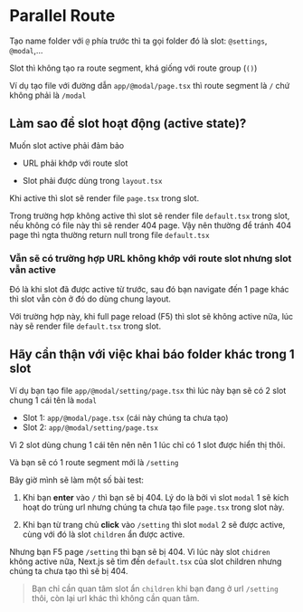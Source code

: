# Parallel Route

Tạo name folder với `@` phía trước thì ta gọi folder đó là slot: `@settings`, `@modal`,...

Slot thì không tạo ra route segment, khá giống với route group (`()`)

Ví dụ tạo file với đường dẫn `app/@modal/page.tsx` thì route segment là `/` chứ không phải là `/modal`

## Làm sao để slot hoạt động (active state)?

Muốn slot active phải đảm bảo

- URL phải khớp với route slot

- Slot phải được dùng trong `layout.tsx`

Khi active thì slot sẽ render file `page.tsx` trong slot.

Trong trường hợp không active thì slot sẽ render file `default.tsx` trong slot, nếu không có file này thì sẽ render 404 page. Vậy nên thường để tránh 404 page thì ngta thường return null trong file `default.tsx`

### Vẫn sẽ có trường hợp URL không khớp với route slot nhưng slot vẫn active

Đó là khi slot đã được active từ trước, sau đó bạn navigate đến 1 page khác thì slot vẫn còn ở đó do dùng chung layout.

Với trường hợp này, khi full page reload (F5) thì slot sẽ không active nữa, lúc này sẽ render file `default.tsx` trong slot.

## Hãy cẩn thận với việc khai báo folder khác trong 1 slot

Ví dụ bạn tạo file `app/@modal/setting/page.tsx` thì lúc này bạn sẽ có 2 slot chung 1 cái tên là `modal`

- Slot 1: `app/@modal/page.tsx` (cái này chúng ta chưa tạo)
- Slot 2: `app/@modal/setting/page.tsx`

Vì 2 slot dùng chung 1 cái tên nên nên 1 lúc chỉ có 1 slot được hiển thị thôi.

Và bạn sẽ có 1 route segment mới là `/setting`

Bây giờ mình sẽ làm một số bài test:

1. Khi bạn **enter** vào `/` thì bạn sẽ bị 404. Lý do là bởi vì slot `modal` 1 sẽ kích hoạt do trùng url nhưng chúng ta chưa tạo file `page.tsx` trong slot này.

2. Khi bạn từ trang chủ **click** vào `/setting` thì slot `modal` 2 sẽ được active, cùng với đó là slot `children` ẩn được active.

Nhưng bạn F5 page `/setting` thì bạn sẽ bị 404. Vì lúc này slot `chidren` không active nữa, Next.js sẽ tìm đến `default.tsx` của slot children nhưng chúng ta chưa tạo thì sẽ bị 404.

> Bạn chỉ cần quan tâm slot ẩn `children` khi bạn đang ở url `/setting` thôi, còn lại url khác thì không cần quan tâm.
